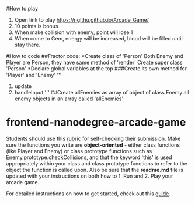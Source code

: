 #How to play
1. Open link to play
https://nglthu.github.io/Arcade_Game/
2. 10 points is bonus
3. When make collision with enemy, point will lose 1
4. When come to Gem, energy will be increased, blood will be filled until stay there.


#How to code
##Fractor code: 
*Create class of 'Person'
Both Enemy and Player are Person, they have same method of 'render'
Create super class 'Person'
*Declare global variables at the top
###Create its own method for 'Player' and 'Enemy'
'''
1. update
2. handleInput
'''
##Create allEnemies as array of object of class Enemy
all enemy objects in an array called 'allEnemies'


frontend-nanodegree-arcade-game
===============================

Students should use this [rubric](https://review.udacity.com/#!/projects/2696458597/rubric) for self-checking their submission. Make sure the functions you write are **object-oriented** - either class functions (like Player and Enemy) or class prototype functions such as Enemy.prototype.checkCollisions, and that the keyword 'this' is used appropriately within your class and class prototype functions to refer to the object the function is called upon. Also be sure that the **readme.md** file is updated with your instructions on both how to 1. Run and 2. Play your arcade game.

For detailed instructions on how to get started, check out this [guide](https://docs.google.com/document/d/1v01aScPjSWCCWQLIpFqvg3-vXLH2e8_SZQKC8jNO0Dc/pub?embedded=true).
